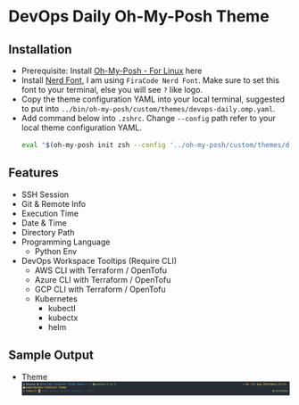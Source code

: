 # DevOps Daily Oh-My-Posh Theme

## Installation

- Prerequisite: Install [Oh-My-Posh - For Linux](https://ohmyposh.dev/docs/installation/linux) here
- Install [Nerd Font](https://www.nerdfonts.com/font-downloads), I am using `FiraCode Nerd Font`. Make sure to set this font to your terminal, else you will see `?` like logo.
- Copy the theme configuration YAML into your local terminal, suggested to put into `../bin/oh-my-posh/custom/themes/devops-daily.omp.yaml`.
- Add command below into `.zshrc`. Change `--config` path refer to your local theme configuration YAML.
    ```bash
    eval "$(oh-my-posh init zsh --config '../oh-my-posh/custom/themes/devops-daily.omp.yaml')"
    ```

## Features

- SSH Session
- Git & Remote Info
- Execution Time
- Date & Time
- Directory Path
- Programming Language
  - Python Env
- DevOps Workspace Tooltips (Require CLI)
  - AWS CLI with Terraform / OpenTofu
  - Azure CLI with Terraform / OpenTofu
  - GCP CLI with Terraform / OpenTofu
  - Kubernetes
    - kubectl
    - kubectx
    - helm

## Sample Output

- Theme
    ![Theme](./readme_assets/theme.png "Theme")
